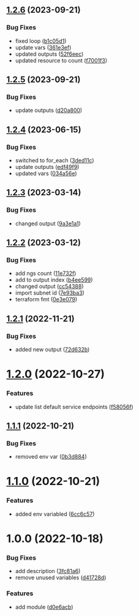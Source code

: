 ## [1.2.6](https://github.com/data-platform-hq/terraform-azurerm-subnet/compare/v1.2.5...v1.2.6) (2023-09-21)


### Bug Fixes

* fixed loop ([b1c05d1](https://github.com/data-platform-hq/terraform-azurerm-subnet/commit/b1c05d192f12136c734dccd76181d87a0bac6b5a))
* update vars ([361e3ef](https://github.com/data-platform-hq/terraform-azurerm-subnet/commit/361e3ef5355870340f2ceb599bcac64420b62696))
* updated outputs ([52f6eec](https://github.com/data-platform-hq/terraform-azurerm-subnet/commit/52f6eecd02ceb84ea1f37e3f8e09dbeab8ebc9ff))
* updated resource to count ([f7001f3](https://github.com/data-platform-hq/terraform-azurerm-subnet/commit/f7001f3a8d50165be8c75699ec05e77f62a67771))

## [1.2.5](https://github.com/data-platform-hq/terraform-azurerm-subnet/compare/v1.2.4...v1.2.5) (2023-09-21)


### Bug Fixes

* update outputs ([d20a800](https://github.com/data-platform-hq/terraform-azurerm-subnet/commit/d20a80035e48c0305e7dc963fd7c5d2e4dee82d1))

## [1.2.4](https://github.com/data-platform-hq/terraform-azurerm-subnet/compare/v1.2.3...v1.2.4) (2023-06-15)


### Bug Fixes

* switched to for_each ([3ded11c](https://github.com/data-platform-hq/terraform-azurerm-subnet/commit/3ded11c99c80e8ec0b8150d314d127ea1da13feb))
* update outputs ([edf49f9](https://github.com/data-platform-hq/terraform-azurerm-subnet/commit/edf49f955af5b1988519d5d3f3a04039adecc8e6))
* updated vars ([034a56e](https://github.com/data-platform-hq/terraform-azurerm-subnet/commit/034a56e335f91ecaa689b55e52c172f087e41a1e))

## [1.2.3](https://github.com/data-platform-hq/terraform-azurerm-subnet/compare/v1.2.2...v1.2.3) (2023-03-14)


### Bug Fixes

* changed output ([9a3e1a1](https://github.com/data-platform-hq/terraform-azurerm-subnet/commit/9a3e1a17d3429c8f7473a4d230ec171103bbf630))

## [1.2.2](https://github.com/data-platform-hq/terraform-azurerm-subnet/compare/v1.2.1...v1.2.2) (2023-03-12)


### Bug Fixes

* add ngs count ([11e732f](https://github.com/data-platform-hq/terraform-azurerm-subnet/commit/11e732fec2b6322144dd49b8d3079a3d38110c40))
* add to output index ([b4ee599](https://github.com/data-platform-hq/terraform-azurerm-subnet/commit/b4ee5996fa15b353ec1de3517f23f0478deeda76))
* changed output ([cc54388](https://github.com/data-platform-hq/terraform-azurerm-subnet/commit/cc54388a248d483201e28afc62dc0c1c172d403d))
* import subnet id ([7e93ba3](https://github.com/data-platform-hq/terraform-azurerm-subnet/commit/7e93ba30ec37f5793b0bbbc03bbf56803dc27901))
* terraform fmt ([0e3e079](https://github.com/data-platform-hq/terraform-azurerm-subnet/commit/0e3e079f1385e5712656f5de2b4cb728b480bbfc))

## [1.2.1](https://github.com/data-platform-hq/terraform-azurerm-subnet/compare/v1.2.0...v1.2.1) (2022-11-21)


### Bug Fixes

* added new output ([72d632b](https://github.com/data-platform-hq/terraform-azurerm-subnet/commit/72d632b99d7573d4cb8175011d1dc4503a2abf71))

# [1.2.0](https://github.com/data-platform-hq/terraform-azurerm-subnet/compare/v1.1.1...v1.2.0) (2022-10-27)


### Features

* update list default service endpoints ([f58056f](https://github.com/data-platform-hq/terraform-azurerm-subnet/commit/f58056f5bf0cf31eb6590e19c392477cbe7cef03))

## [1.1.1](https://github.com/data-platform-hq/terraform-azurerm-subnet/compare/v1.1.0...v1.1.1) (2022-10-21)


### Bug Fixes

* removed env var ([0b3d884](https://github.com/data-platform-hq/terraform-azurerm-subnet/commit/0b3d88494e88938333468495bb3dd16f5122f491))

# [1.1.0](https://github.com/data-platform-hq/terraform-azurerm-subnet/compare/v1.0.0...v1.1.0) (2022-10-21)


### Features

* added env variabled ([6cc6c57](https://github.com/data-platform-hq/terraform-azurerm-subnet/commit/6cc6c57560c29b6922597f70b267904a974d632a))

# 1.0.0 (2022-10-18)


### Bug Fixes

* add description ([3fc81a6](https://github.com/data-platform-hq/terraform-azurerm-subnet/commit/3fc81a6353e3f8294555ad4698133d5f3bfc66e2))
* remove unused variables ([d41728d](https://github.com/data-platform-hq/terraform-azurerm-subnet/commit/d41728d2da0b09e322418ac0c0cc32cb763900a6))


### Features

* add module ([d0e6acb](https://github.com/data-platform-hq/terraform-azurerm-subnet/commit/d0e6acb06e185a338cd4392798d9b30a63dfc05b))
